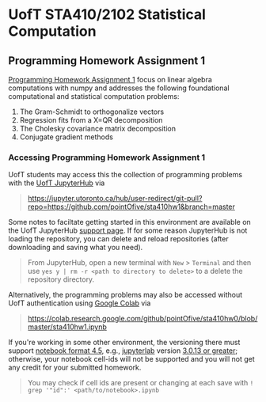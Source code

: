 # UofT STA410/2102 Statistical Computation
## Programming Homework Assignment 1

[Programming Homework Assignment 1](sta410hw1.ipynb) focus on linear algebra computations with numpy
and addresses the following foundational computational and statistical computation problems:

1. The Gram-Schmidt to orthogonalize vectors
2. Regression fits from a X=QR decomposition
3. The Cholesky covariance matrix decomposition
4. Conjugate gradient methods

### Accessing Programming Homework Assignment 1
UofT students may access this the collection of programming problems with the [UofT JupyterHub](https://jupyter.utoronto.ca) via

> https://jupyter.utoronto.ca/hub/user-redirect/git-pull?repo=https://github.com/pointOfive/sta410hw1&branch=master

Some notes to faciltate getting started in this environment are available on the UofT JupyterHub [support page](https://act.utoronto.ca/jupyterhub-support/).
If for some reason JupyterHub is not loading the repository, you can delete and reload repositories (after downloading and saving what you need).  

> From JupyterHub, open a new terminal with `New` > `Terminal` and then use `yes y | rm -r <path to directory to delete>` to a delete the repository directory.

Alternatively, the programming problems may also be accessed without UofT authentication using [Google Colab](https://colab.research.google.com) via

> https://colab.research.google.com/github/pointOfive/sta410hw0/blob/master/sta410hw1.ipynb

If you're working in some other environment, 
the versioning there must support [notebook format 4.5](https://github.com/jupyterlab/jupyterlab/issues/9729), e.g., 
[jupyterlab](https://jupyter.org/install) version 
[3.0.13 or greater](https://github.com/jupyterlab/jupyterlab/releases/tag/v3.0.13); 
otherwise, your notebook cell-ids will not be supported and you will not get any credit for your submitted homework.

> You may check if cell ids are present or changing at each save with `! grep '"id":' <path/to/notebook>.ipynb`
